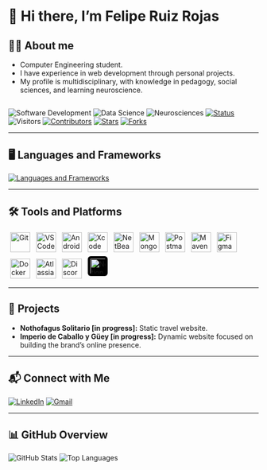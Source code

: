 # 👋 Hi there, I’m Felipe Ruiz Rojas

## 👨‍💻 About me
- Computer Engineering student.
- I have experience in web development through personal projects.
- My profile is multidisciplinary, with knowledge in pedagogy, social sciences, and learning neuroscience.

##
![Software Development](https://img.shields.io/badge/Software_Development-green)
![Data Science](https://img.shields.io/badge/Data_Science-orange)
![Neurosciences](https://img.shields.io/badge/Neurosciences-yellow)
[![Status](https://img.shields.io/badge/status-updating-blue.svg)](https://github.com/ruizRojasFel/ruizRojasFel)
![Visitors](https://visitor-badge.laobi.icu/badge?page_id=ruizRojasFel)
[![Contributors](https://img.shields.io/github/contributors/ruizRojasFel/ruizRojasFel?color=blue)](https://github.com/ruizRojasFel/ruizRojasFel/graphs/contributors)
[![Stars](https://img.shields.io/github/stars/ruizRojasFel/ruizRojasFel.svg?logo=github)](https://github.com/ruizRojasFel/ruizRojasFel/stargazers)
[![Forks](https://img.shields.io/github/forks/ruizRojasFel/ruizRojasFel.svg?color=blue&logo=github)](https://github.com/ruizRojasFel/ruizRojasFel/network/members)

---

## 🖥️ Languages and Frameworks
[![Languages and Frameworks](https://skillicons.dev/icons?i=python,java,kotlin,swift,js,typescript,html,css,spring,react,bootstrap,tailwind,mysql)](https://skillicons.dev)

---

## 🛠️ Tools and Platforms

<p align="left">
  <!-- Devicon -->
  <img src="https://cdn.jsdelivr.net/gh/devicons/devicon/icons/git/git-original.svg"       alt="Git"            style="width:40px; height:40px; margin:4px;"/>
  <img src="https://cdn.jsdelivr.net/gh/devicons/devicon/icons/vscode/vscode-original.svg" alt="VS Code"        style="width:40px; height:40px; margin:4px;"/>
  <img src="https://cdn.jsdelivr.net/gh/devicons/devicon/icons/androidstudio/androidstudio-original.svg" alt="Android Studio" style="width:40px; height:40px; margin:4px;"/>
  <img src="https://cdn.jsdelivr.net/gh/devicons/devicon/icons/xcode/xcode-original.svg"   alt="Xcode"          style="width:40px; height:40px; margin:4px;"/>
  <img src="https://cdn.jsdelivr.net/gh/devicons/devicon/icons/netbeans/netbeans-original.svg" alt="NetBeans"  style="width:40px; height:40px; margin:4px;"/>
  <img src="https://cdn.jsdelivr.net/gh/devicons/devicon/icons/mongodb/mongodb-original.svg" alt="MongoDB"     style="width:40px; height:40px; margin:4px;"/>
  <img src="https://cdn.jsdelivr.net/gh/devicons/devicon/icons/postman/postman-original.svg" alt="Postman"     style="width:40px; height:40px; margin:4px;"/>
  <img src="https://cdn.jsdelivr.net/gh/devicons/devicon/icons/maven/maven-original.svg"     alt="Maven"       style="width:40px; height:40px; margin:4px;"/>
  <img src="https://cdn.jsdelivr.net/gh/devicons/devicon/icons/figma/figma-original.svg"     alt="Figma"       style="width:40px; height:40px; margin:4px;"/>
  <img src="https://cdn.jsdelivr.net/gh/devicons/devicon/icons/docker/docker-original.svg"   alt="Docker"      style="width:40px; height:40px; margin:4px;"/>

  <!-- SimpleIcons -->
  <img src="https://cdn.simpleicons.org/atlassian/0052CC" alt="Atlassian" style="width:40px; height:40px; margin:4px;"/>
  <img src="https://cdn.simpleicons.org/discord/5865F2"   alt="Discord"   style="width:40px; height:40px; margin:4px;"/>
  <!-- Notion: blanco sobre fondo negro para el look oficial -->
  <img src="https://cdn.simpleicons.org/notion/FFFFFF"    alt="Notion"    style="width:40px; height:40px; margin:4px; background:#000; padding:5px; border-radius:6px; box-sizing:border-box;"/>
</p>

---

## 🚀 Projects
- **Nothofagus Solitario [in progress]:** Static travel website.
- **Imperio de Caballo y Güey [in progress]:** Dynamic website focused on building the brand’s online presence.

---

## 📬 Connect with Me 
[![LinkedIn](https://img.shields.io/badge/LinkedIn-%40felandres-blue?logo=linkedin&logoColor=white)](http://linkedin.com/in/felandres)
[![Gmail](https://img.shields.io/badge/Email-%20felruiz.a%40gmail.com-red?logo=gmail&logoColor=white)](mailto:felruiz.a@gmail.com)

---

## 📊 GitHub Overview
![GitHub Stats](https://github-readme-stats.vercel.app/api?username=ruizRojasFel&show_icons=true&hide_border=true&bg_color=0D1117&title_color=58A6FF&text_color=C9D1D9&icon_color=58A6FF)
![Top Languages](https://github-readme-stats.vercel.app/api/top-langs/?username=ruizRojasFel&layout=donut&hide_border=true&bg_color=0D1117&title_color=58A6FF&text_color=C9D1D9)